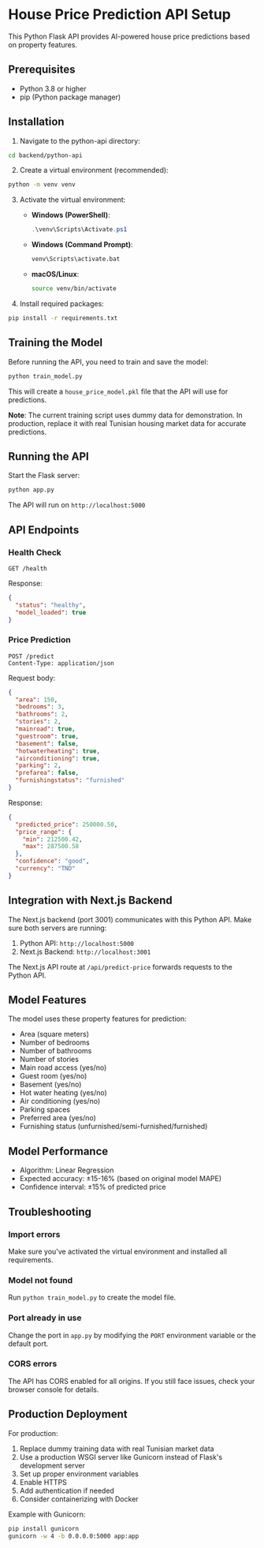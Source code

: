 # House Price Prediction API Setup

This Python Flask API provides AI-powered house price predictions based on property features.

## Prerequisites

- Python 3.8 or higher
- pip (Python package manager)

## Installation

1. Navigate to the python-api directory:
```bash
cd backend/python-api
```

2. Create a virtual environment (recommended):
```bash
python -m venv venv
```

3. Activate the virtual environment:
   - **Windows (PowerShell)**:
     ```powershell
     .\venv\Scripts\Activate.ps1
     ```
   - **Windows (Command Prompt)**:
     ```cmd
     venv\Scripts\activate.bat
     ```
   - **macOS/Linux**:
     ```bash
     source venv/bin/activate
     ```

4. Install required packages:
```bash
pip install -r requirements.txt
```

## Training the Model

Before running the API, you need to train and save the model:

```bash
python train_model.py
```

This will create a `house_price_model.pkl` file that the API will use for predictions.

**Note**: The current training script uses dummy data for demonstration. In production, replace it with real Tunisian housing market data for accurate predictions.

## Running the API

Start the Flask server:

```bash
python app.py
```

The API will run on `http://localhost:5000`

## API Endpoints

### Health Check
```
GET /health
```
Response:
```json
{
  "status": "healthy",
  "model_loaded": true
}
```

### Price Prediction
```
POST /predict
Content-Type: application/json
```

Request body:
```json
{
  "area": 150,
  "bedrooms": 3,
  "bathrooms": 2,
  "stories": 2,
  "mainroad": true,
  "guestroom": true,
  "basement": false,
  "hotwaterheating": true,
  "airconditioning": true,
  "parking": 2,
  "prefarea": false,
  "furnishingstatus": "furnished"
}
```

Response:
```json
{
  "predicted_price": 250000.50,
  "price_range": {
    "min": 212500.42,
    "max": 287500.58
  },
  "confidence": "good",
  "currency": "TND"
}
```

## Integration with Next.js Backend

The Next.js backend (port 3001) communicates with this Python API. Make sure both servers are running:

1. Python API: `http://localhost:5000`
2. Next.js Backend: `http://localhost:3001`

The Next.js API route at `/api/predict-price` forwards requests to the Python API.

## Model Features

The model uses these property features for prediction:
- Area (square meters)
- Number of bedrooms
- Number of bathrooms
- Number of stories
- Main road access (yes/no)
- Guest room (yes/no)
- Basement (yes/no)
- Hot water heating (yes/no)
- Air conditioning (yes/no)
- Parking spaces
- Preferred area (yes/no)
- Furnishing status (unfurnished/semi-furnished/furnished)

## Model Performance

- Algorithm: Linear Regression
- Expected accuracy: ±15-16% (based on original model MAPE)
- Confidence interval: ±15% of predicted price

## Troubleshooting

### Import errors
Make sure you've activated the virtual environment and installed all requirements.

### Model not found
Run `python train_model.py` to create the model file.

### Port already in use
Change the port in `app.py` by modifying the `PORT` environment variable or the default port.

### CORS errors
The API has CORS enabled for all origins. If you still face issues, check your browser console for details.

## Production Deployment

For production:
1. Replace dummy training data with real Tunisian market data
2. Use a production WSGI server like Gunicorn instead of Flask's development server
3. Set up proper environment variables
4. Enable HTTPS
5. Add authentication if needed
6. Consider containerizing with Docker

Example with Gunicorn:
```bash
pip install gunicorn
gunicorn -w 4 -b 0.0.0.0:5000 app:app
```
